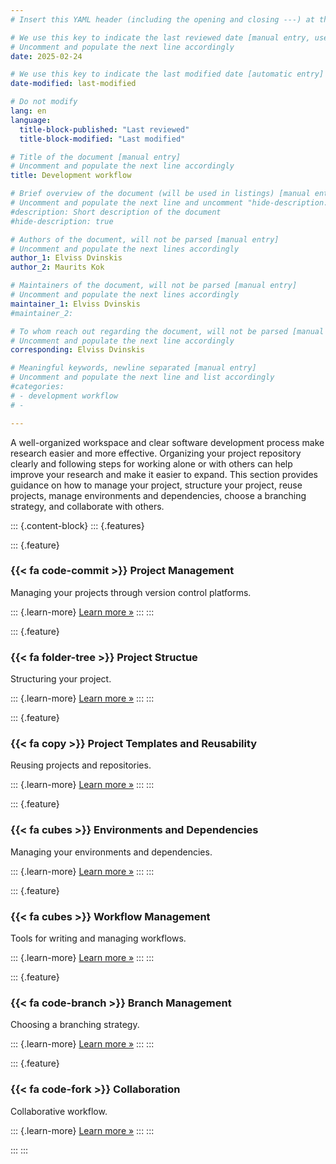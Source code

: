 ```yaml
---
# Insert this YAML header (including the opening and closing ---) at the beginning of the document and fill it out accordingly

# We use this key to indicate the last reviewed date [manual entry, use YYYY-MM-DD]
# Uncomment and populate the next line accordingly
date: 2025-02-24

# We use this key to indicate the last modified date [automatic entry]
date-modified: last-modified

# Do not modify
lang: en
language: 
  title-block-published: "Last reviewed"
  title-block-modified: "Last modified"

# Title of the document [manual entry]
# Uncomment and populate the next line accordingly
title: Development workflow

# Brief overview of the document (will be used in listings) [manual entry]
# Uncomment and populate the next line and uncomment "hide-description: true".
#description: Short description of the document
#hide-description: true

# Authors of the document, will not be parsed [manual entry]
# Uncomment and populate the next lines accordingly
author_1: Elviss Dvinskis
author_2: Maurits Kok

# Maintainers of the document, will not be parsed [manual entry]
# Uncomment and populate the next lines accordingly
maintainer_1: Elviss Dvinskis
#maintainer_2:

# To whom reach out regarding the document, will not be parsed [manual entry]
# Uncomment and populate the next line accordingly
corresponding: Elviss Dvinskis

# Meaningful keywords, newline separated [manual entry]
# Uncomment and populate the next line and list accordingly
#categories: 
# - development workflow
# - 

---
```


A well-organized workspace and clear software development process make research easier and more effective. Organizing your project repository clearly and following steps for working alone or with others can help improve your research and make it easier to expand. This section provides guidance on how to manage your project, structure your project, reuse projects, manage environments and dependencies, choose a branching strategy, and collaborate with others.

::: {.content-block}
::: {.features}

::: {.feature}
### {{< fa code-commit >}} Project Management
Managing your projects through version control platforms.

::: {.learn-more}
[Learn more »](./project_management.md)
:::
:::

::: {.feature}
### {{< fa folder-tree >}} Project Structue
Structuring your project.

::: {.learn-more}
[Learn more »](./project_structure.md)
:::
:::

::: {.feature}
### {{< fa copy >}} Project Templates and Reusability
Reusing projects and repositories.

::: {.learn-more}
[Learn more »](./reusing_projects.md)
:::
:::

::: {.feature}
### {{< fa cubes >}} Environments and Dependencies
Managing your environments and dependencies.

::: {.learn-more}
[Learn more »](./envs_dependencies.md)
:::
:::

::: {.feature}
### {{< fa cubes >}} Workflow Management 
Tools for writing and managing workflows.

::: {.learn-more}
[Learn more »](./workflow_management.md)
:::
:::

::: {.feature}
### {{< fa code-branch >}} Branch Management
Choosing a branching strategy.

::: {.learn-more}
[Learn more »](./branch_management.qmd)
:::
:::

::: {.feature}
### {{< fa code-fork >}} Collaboration
Collaborative workflow.

::: {.learn-more}
[Learn more »](./collaboration.qmd)
:::
:::

:::
:::